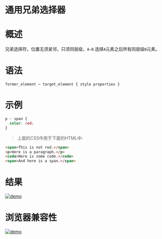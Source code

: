 # 通用兄弟选择器

# 概述

兄弟选择符，位置无须紧邻，只须同层级，`A~B` 选择`A`元素之后所有同层级`B`元素。

# 语法

```
former_element ~ target_element { style properties }
```

# 示例

```css
p ~ span {
  color: red;
}
```

> 上面的CSS作用于下面的HTML中:

```html
<span>This is not red.</span>
<p>Here is a paragraph.</p>
<code>Here is some code.</code>
<span>And here is a span.</span>
```

# 结果

<a data-fancybox title="demo" href="/notes/assets/mozillaCss/1617679081(1).jpg">![demo](/notes/assets/mozillaCss/1617679081(1).jpg)</a>

# 浏览器兼容性

<a data-fancybox title="demo" href="/notes/assets/mozillaCss/1617679124(1).jpg">![demo](/notes/assets/mozillaCss/1617679124(1).jpg)</a>